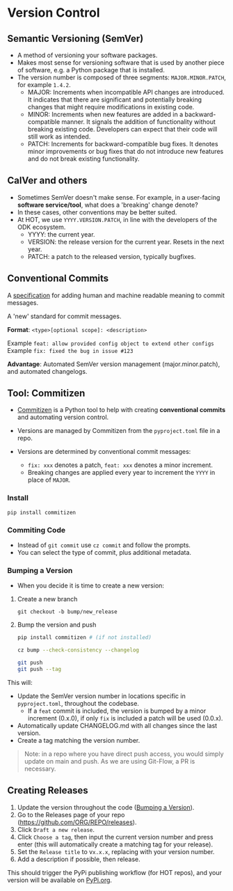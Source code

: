 # Version Control

## Semantic Versioning (SemVer)

- A method of versioning your software packages.
- Makes most sense for versioning software that is used by another piece
  of software, e.g. a Python package that is installed.
- The version number is composed of three segments: `MAJOR.MINOR.PATCH`,
  for example `1.4.2`.
  - MAJOR: Increments when incompatible API changes are introduced.
    It indicates that there are significant and potentially breaking
    changes that might require modifications in existing code.
  - MINOR: Increments when new features are added in a backward-compatible manner.
    It signals the addition of functionality without breaking existing code.
    Developers can expect that their code will still work as intended.
  - PATCH: Increments for backward-compatible bug fixes.
    It denotes minor improvements or bug fixes that do not introduce new
    features and do not break existing functionality.

## CalVer and others

- Sometimes SemVer doesn't make sense. For example, in a user-facing **software
  service/tool**, what does a 'breaking' change denote?
- In these cases, other conventions may be better suited.
- At HOT, we use `YYYY.VERSION.PATCH`, in line with the developers of the ODK ecosystem.
  - YYYY: the current year.
  - VERSION: the release version for the current year. Resets in the next year.
  - PATCH: a patch to the released version, typically bugfixes.

## Conventional Commits

A [specification](https://www.conventionalcommits.org/en/v1.0.0/)
for adding human and machine readable meaning to commit messages.

A 'new' standard for commit messages.

**Format**: `<type>[optional scope]: <description>`

Example `feat: allow provided config object to extend other configs`
Example `fix: fixed the bug in issue #123`

**Advantage**: Automated SemVer version management (major.minor.patch),
and automated changelogs.

## Tool: Commitizen

- [Commitizen](https://commitizen-tools.github.io/commitizen) is a
  Python tool to help with creating **conventional commits** and
  automating version control.

- Versions are managed by Commitizen from the `pyproject.toml` file in a
  repo.

- Versions are determined by conventional commit messages:
  - `fix: xxx` denotes a patch, `feat: xxx` denotes a minor increment.
  - Breaking changes are applied every year to increment the `YYYY` in
    place of `MAJOR`.

### Install

`pip install commitizen`

### Commiting Code

- Instead of `git commit` use `cz commit` and follow the prompts.
- You can select the type of commit, plus additional metadata.

### Bumping a Version

- When you decide it is time to create a new version:

1. Create a new branch

   `git checkout -b bump/new_release`

2. Bump the version and push

   ```bash
   pip install commitizen # (if not installed)

   cz bump --check-consistency --changelog

   git push
   git push --tag
   ```

This will:

- Update the SemVer version number in locations specific in `pyproject.toml`,
  throughout the codebase.
  - If a `feat` commit is included, the version is bumped by a minor
    increment (0.x.0), if only `fix` is included a patch will be used
    (0.0.x).
- Automatically update CHANGELOG.md with all changes since the last version.
- Create a tag matching the version number.

> Note: in a repo where you have direct push access, you would simply
> update on main and push. As we are using Git-Flow, a PR is necessary.

## Creating Releases

1. Update the version throughout the code ([Bumping a Version](#bumping-a-version)).
2. Go to the Releases page of your repo
   (<https://github.com/ORG/REPO/releases>).
3. Click `Draft a new release`.
4. Click `Choose a tag`, then input the current version number and press
   enter (this will automatically create a matching tag for your release).
5. Set the `Release title` to v`x.x.x`, replacing with your version number.
6. Add a description if possible, then release.

This should trigger the PyPi publishing workflow (for HOT repos), and
your version will be available on [PyPi.org](pypi.org).
